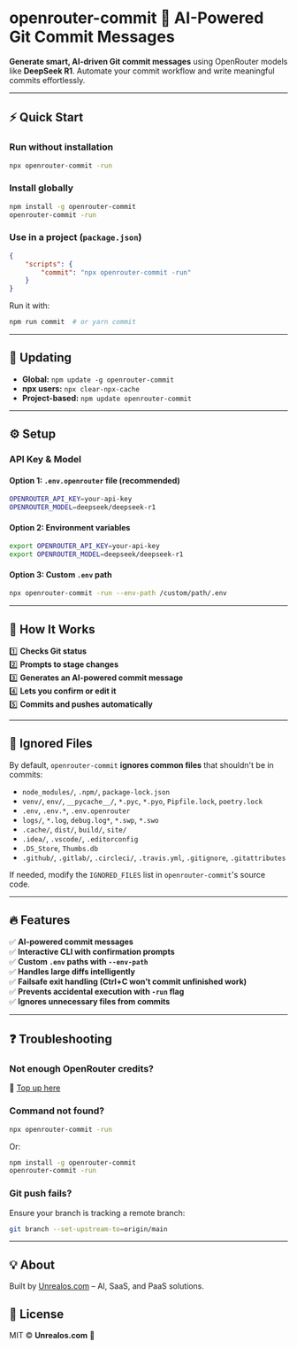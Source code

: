 # **openrouter-commit 🚀 AI-Powered Git Commit Messages**  

**Generate smart, AI-driven Git commit messages** using OpenRouter models like **DeepSeek R1**. Automate your commit workflow and write meaningful commits effortlessly.

---

## **⚡ Quick Start**  

### **Run without installation**
```sh
npx openrouter-commit -run
```

### **Install globally**
```sh
npm install -g openrouter-commit
openrouter-commit -run
```

### **Use in a project (`package.json`)**
```json
{
    "scripts": {
        "commit": "npx openrouter-commit -run"
    }
}
```
Run it with:
```sh
npm run commit  # or yarn commit
```

---

## **🔄 Updating**
- **Global:** `npm update -g openrouter-commit`  
- **npx users:** `npx clear-npx-cache`  
- **Project-based:** `npm update openrouter-commit`  

---

## **⚙️ Setup**
### **API Key & Model**
#### **Option 1: `.env.openrouter` file (recommended)**
```sh
OPENROUTER_API_KEY=your-api-key
OPENROUTER_MODEL=deepseek/deepseek-r1
```
#### **Option 2: Environment variables**
```sh
export OPENROUTER_API_KEY=your-api-key
export OPENROUTER_MODEL=deepseek/deepseek-r1
```
#### **Option 3: Custom `.env` path**
```sh
npx openrouter-commit -run --env-path /custom/path/.env
```

---

## **🚀 How It Works**
1️⃣ **Checks Git status**  
2️⃣ **Prompts to stage changes**  
3️⃣ **Generates an AI-powered commit message**  
4️⃣ **Lets you confirm or edit it**  
5️⃣ **Commits and pushes automatically**  

---

## **📂 Ignored Files**
By default, `openrouter-commit` **ignores common files** that shouldn't be in commits:

- `node_modules/`, `.npm/`, `package-lock.json`  
- `venv/`, `env/`, `__pycache__/`, `*.pyc`, `*.pyo`, `Pipfile.lock`, `poetry.lock`  
- `.env`, `.env.*`, `.env.openrouter`  
- `logs/`, `*.log`, `debug.log*`, `*.swp`, `*.swo`  
- `.cache/`, `dist/`, `build/`, `site/`  
- `.idea/`, `.vscode/`, `.editorconfig`  
- `.DS_Store`, `Thumbs.db`  
- `.github/`, `.gitlab/`, `.circleci/`, `.travis.yml`, `.gitignore`, `.gitattributes`  

If needed, modify the `IGNORED_FILES` list in `openrouter-commit`'s source code.

---

## **🔥 Features**
✅ **AI-powered commit messages**  
✅ **Interactive CLI with confirmation prompts**  
✅ **Custom `.env` paths with `--env-path`**  
✅ **Handles large diffs intelligently**  
✅ **Failsafe exit handling (Ctrl+C won’t commit unfinished work)**  
✅ **Prevents accidental execution with `-run` flag**  
✅ **Ignores unnecessary files from commits**  

---

## **❓ Troubleshooting**
### **Not enough OpenRouter credits?**
🔗 [Top up here](https://openrouter.ai/credits)

### **Command not found?**
```sh
npx openrouter-commit -run
```
Or:
```sh
npm install -g openrouter-commit
openrouter-commit -run
```

### **Git push fails?**
Ensure your branch is tracking a remote branch:
```sh
git branch --set-upstream-to=origin/main
```

---

## **💡 About**
Built by [Unrealos.com](https://unrealos.com) – AI, SaaS, and PaaS solutions.

## **📜 License**
MIT © **Unrealos.com** 🚀
